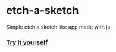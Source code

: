 # etch-a-sketch

Simple etch a sketch like app made with js

### [Try it yourself](https://sankalp-g.github.io/etch-a-sketch/)
